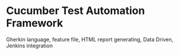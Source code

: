 # Cucumber Test Automation Framework
Gherkin language, feature file, HTML report generating, Data Driven, Jenkins integration
